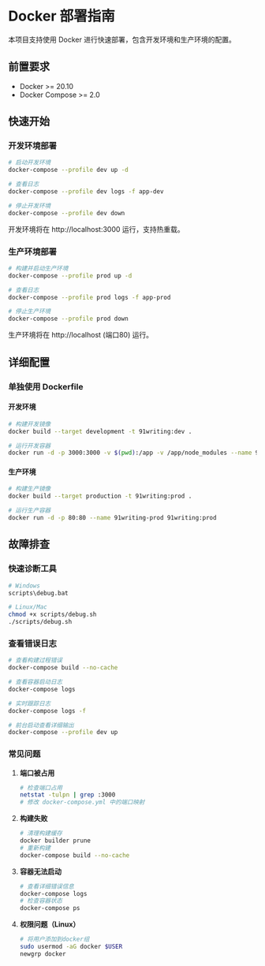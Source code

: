 # Docker 部署指南

本项目支持使用 Docker 进行快速部署，包含开发环境和生产环境的配置。

## 前置要求

- Docker >= 20.10
- Docker Compose >= 2.0

## 快速开始

### 开发环境部署

```bash
# 启动开发环境
docker-compose --profile dev up -d

# 查看日志
docker-compose --profile dev logs -f app-dev

# 停止开发环境
docker-compose --profile dev down
```

开发环境将在 http://localhost:3000 运行，支持热重载。

### 生产环境部署

```bash
# 构建并启动生产环境
docker-compose --profile prod up -d

# 查看日志
docker-compose --profile prod logs -f app-prod

# 停止生产环境
docker-compose --profile prod down
```

生产环境将在 http://localhost (端口80) 运行。

## 详细配置

### 单独使用 Dockerfile

#### 开发环境
```bash
# 构建开发镜像
docker build --target development -t 91writing:dev .

# 运行开发容器
docker run -d -p 3000:3000 -v $(pwd):/app -v /app/node_modules --name 91writing-dev 91writing:dev
```

#### 生产环境
```bash
# 构建生产镜像
docker build --target production -t 91writing:prod .

# 运行生产容器
docker run -d -p 80:80 --name 91writing-prod 91writing:prod
```

## 故障排查

### 快速诊断工具

```bash
# Windows
scripts\debug.bat

# Linux/Mac
chmod +x scripts/debug.sh
./scripts/debug.sh
```

### 查看错误日志

```bash
# 查看构建过程错误
docker-compose build --no-cache

# 查看容器启动日志
docker-compose logs

# 实时跟踪日志
docker-compose logs -f

# 前台启动查看详细输出
docker-compose --profile dev up
```

### 常见问题

1. **端口被占用**
   ```bash
   # 检查端口占用
   netstat -tulpn | grep :3000
   # 修改 docker-compose.yml 中的端口映射
   ```

2. **构建失败**
   ```bash
   # 清理构建缓存
   docker builder prune
   # 重新构建
   docker-compose build --no-cache
   ```

3. **容器无法启动**
   ```bash
   # 查看详细错误信息
   docker-compose logs
   # 检查容器状态
   docker-compose ps
   ```

4. **权限问题（Linux）**
   ```bash
   # 将用户添加到docker组
   sudo usermod -aG docker $USER
   newgrp docker
   ``` 